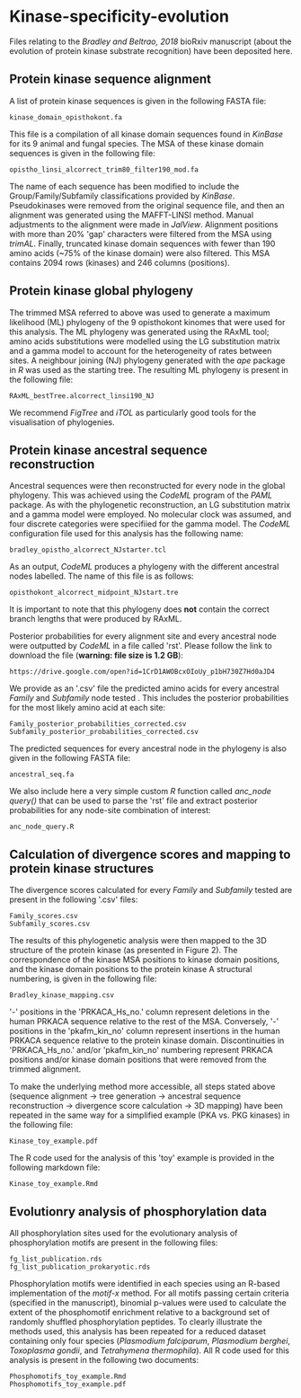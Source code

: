 # Kinase-specificity-evolution
Files relating to the *Bradley and Beltrao, 2018* bioRxiv manuscript (about the evolution of protein kinase substrate recognition) have been deposited here.

## Protein kinase sequence alignment

A list of protein kinase sequences is given in the following FASTA file:
```
kinase_domain_opisthokont.fa
```
This file is a compilation of all kinase domain sequences found in *KinBase* for its 9 animal and fungal species. The MSA of these kinase domain sequences is given in the following file:
```
opistho_linsi_alcorrect_trim80_filter190_mod.fa
```
The name of each sequence has been modified to include the Group/Family/Subfamily classifications provided by *KinBase*. Pseudokinases were removed from the original sequence file, and then an alignment was generated using the MAFFT-LINSI method. Manual adjustments to the alignment were made in *JalView*. Alignment positions with more than 20% 'gap' characters were filtered from the MSA using *trimAL*. Finally, truncated kinase domain sequences with fewer than 190 amino acids (~75% of the kinase domain) were also filtered. This MSA contains 2094 rows (kinases) and 246 columns (positions). 

## Protein kinase global phylogeny

The trimmed MSA referred to above was used to generate a maximum likelihood (ML) phylogeny of the 9 opisthokont kinomes that were used for this analysis. The ML phylogeny was generated using the RAxML tool; amino acids substitutions were modelled using the LG substitution matrix and a gamma model to account for the heterogeneity of rates between sites. A neighbour joining (NJ) phylogeny generated with the *ape* package in *R* was used as the starting tree. The resulting ML phylogeny is present in the following file:
```
RAxML_bestTree.alcorrect_linsi190_NJ
```
We recommend *FigTree* and *iTOL* as particularly good tools for the visualisation of phylogenies.

## Protein kinase ancestral sequence reconstruction

Ancestral sequences were then reconstructed for every node in the global phylogeny. This was achieved using the *CodeML* program of the *PAML* package. As with the phylogenetic reconstruction, an LG substitution matrix and a gamma model were employed. No molecular clock was assumed, and four discrete categories were specifiied for the gamma model. The *CodeML* configuration file used for this analysis has the following name:
```
bradley_opistho_alcorrect_NJstarter.tcl
```
As an output, *CodeML* produces a phylogeny with the different ancestral nodes labelled. The name of this file is as follows:
```
opisthokont_alcorrect_midpoint_NJstart.tre
```
It is important to note that this phylogeny does **not** contain the correct branch lengths that were produced by RAxML.

Posterior probabilities for every alignment site and every ancestral node were outputted by *CodeML* in a file called 'rst'. Please follow the link to download the file (**warning: file size is 1.2 GB**):
```
https://drive.google.com/open?id=1CrD1AWOBcxOIoUy_p1bH730Z7Hd0aJD4
```
We provide as an '.csv' file the predicted amino acids for every ancestral *Family* and *Subfamily* node tested . This includes the posterior probabilities for the most likely amino acid at each site:
```
Family_posterior_probabilities_corrected.csv
Subfamily_posterior_probabilities_corrected.csv
```
The predicted sequences for every ancestral node in the phylogeny is also given in the following FASTA file:
```
ancestral_seq.fa
```
We also include here a very simple custom *R* function called *anc_node query()* that can be used to parse the 'rst' file and extract posterior probabilities for any node-site combination of interest:
```
anc_node_query.R
```
## Calculation of divergence scores and mapping to protein kinase structures

The divergence scores calculated for every *Family* and *Subfamily* tested are present in the following '.csv' files:
```
Family_scores.csv
Subfamily_scores.csv
```
The results of this phylogenetic analysis were then mapped to the 3D structure of the protein kinase (as presented in Figure 2). The correspondence of the kinase MSA positions to kinase domain positions, and the kinase domain positions to the protein kinase A structural numbering, is given in the following file:
```
Bradley_kinase_mapping.csv
```
'-' positions in the 'PRKACA_Hs_no.' column represent deletions in the human PRKACA sequence relative to the rest of the MSA. Conversely, '-' positions in the 'pkafm_kin_no' column represent insertions in the human PRKACA sequence relative to the protein kinase domain. Discontinuities in 'PRKACA_Hs_no.' and/or 'pkafm_kin_no' numbering represent PRKACA positions and/or kinase domain positions that were removed from the trimmed alignment. 

To make the underlying method more accessible, all steps stated above (sequence alignment -> tree generation -> ancestral sequence reconstruction -> divergence score calculation -> 3D mapping) have been repeated in the same way for a simplified example (PKA vs. PKG kinases) in the following file:
```
Kinase_toy_example.pdf
```
The R code used for the analysis of this 'toy' example is provided in the following markdown file:
```
Kinase_toy_example.Rmd
```

## Evolutionry analysis of phosphorylation data

All phosphorylation sites used for the evolutionary analysis of phosphorylation motifs are present in the following files:

```
fg_list_publication.rds
fg_list_publication_prokaryotic.rds
```
Phosphorylation motifs were identified in each species using an R-based implementation of the *motif-x* method. For all motifs passing certain criteria (specified in the manuscript), binomial p-values were used to calculate the extent of the phosphomotif enrichment relative to a background set of randomly shuffled phosphorylation peptides. To clearly illustrate the methods used, this analysis has been repeated for a reduced dataset containing only four species (*Plasmodium falciparum*, *Plasmodium berghei*, *Toxoplasma gondii*, and *Tetrahymena thermophila*). All R code used for this analysis is present in the following two documents:
```
Phosphomotifs_toy_example.Rmd
Phosphomotifs_toy_example.pdf
```


